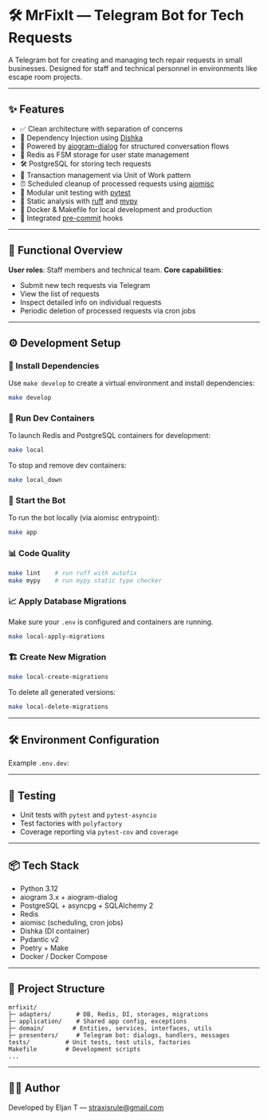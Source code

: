 # 🛠️ MrFixIt — Telegram Bot for Tech Requests

A Telegram bot for creating and managing tech repair requests in small businesses.
Designed for staff and technical personnel in environments like escape room projects.

---

## ✨ Features

* ✅ Clean architecture with separation of concerns
* 🧩 Dependency Injection using [Dishka](https://github.com/reagento/dishka)
* 💬 Powered by [aiogram-dialog](https://github.com/Tishka17/aiogram_dialog) for structured conversation flows
* 🔄 Redis as FSM storage for user state management
* 🛠️ PostgreSQL for storing tech requests
* 🧵 Transaction management via Unit of Work pattern
* ⏰ Scheduled cleanup of processed requests using [aiomisc](https://aiomisc.readthedocs.io/)
* 🥪 Modular unit testing with [pytest](https://docs.pytest.org/)
* 🧹 Static analysis with [ruff](https://github.com/astral-sh/ruff) and [mypy](https://github.com/python/mypy)
* 🐳 Docker & Makefile for local development and production
* 🥷 Integrated [pre-commit](https://pre-commit.com/) hooks

---

## 🚀 Functional Overview

**User roles**: Staff members and technical team.
**Core capabilities**:

* Submit new tech requests via Telegram
* View the list of requests
* Inspect detailed info on individual requests
* Periodic deletion of processed requests via cron jobs

---

## ⚙️ Development Setup

### 📅 Install Dependencies

Use `make develop` to create a virtual environment and install dependencies:

```bash
make develop
```

### 🐳 Run Dev Containers

To launch Redis and PostgreSQL containers for development:

```bash
make local
```

To stop and remove dev containers:

```bash
make local_down
```

### 🏃 Start the Bot

To run the bot locally (via aiomisc entrypoint):

```bash
make app
```

### 📊 Code Quality

```bash
make lint    # run ruff with autofix
make mypy    # run mypy static type checker
```

### 📈 Apply Database Migrations

Make sure your `.env` is configured and containers are running.

```bash
make local-apply-migrations
```

### 🏗️ Create New Migration

```bash
make local-create-migrations
```

To delete all generated versions:

```bash
make local-delete-migrations
```

---

## 🛠️ Environment Configuration

Example `.env.dev`:

---

## 🥪 Testing

* Unit tests with `pytest` and `pytest-asyncio`
* Test factories with `polyfactory`
* Coverage reporting via `pytest-cov` and `coverage`

---

## 📦 Tech Stack

* Python 3.12
* aiogram 3.x + aiogram-dialog
* PostgreSQL + asyncpg + SQLAlchemy 2
* Redis
* aiomisc (scheduling, cron jobs)
* Dishka (DI container)
* Pydantic v2
* Poetry + Make
* Docker / Docker Compose

---

## 📂 Project Structure

```
mrfixit/
├─ adapters/       # DB, Redis, DI, storages, migrations
├─ application/    # Shared app config, exceptions
├─ domain/        # Entities, services, interfaces, utils
├─ presenters/     # Telegram bot: dialogs, handlers, messages
tests/          # Unit tests, test utils, factories
Makefile        # Development scripts
...
```
---

## 🧑‍💻 Author

Developed by Eljan T — [straxisrule@gmail.com](mailto:straxisrule@gmail.com)
